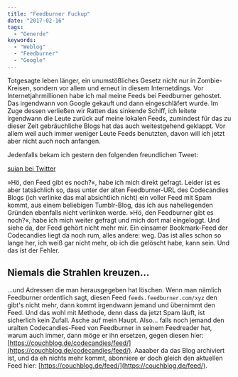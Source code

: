 ```yaml
---
title: "Feedburner Fuckup"
date: "2017-02-16"
tags:
  - "Generde"
keywords:
  - "Weblog"
  - "Feedburner"
  - "Google"
---
```


Totgesagte leben länger, ein unumstößliches Gesetz nicht nur in Zombie-Kreisen, sondern vor allem und erneut in diesem Internetdings. Vor Internetjahrmillionen habe ich mal meine Feeds bei Feedburner gehostet. Das irgendwann von Google gekauft und dann eingeschläfert wurde. Im Zuge dessen verließen wir Ratten das sinkende Schiff, ich leitete irgendwann die Leute zurück auf meine lokalen Feeds, zumindest für das zu dieser Zeit gebräuchliche Blogs hat das auch weitestgehend geklappt. Vor allem weil auch immer weniger Leute Feeds benutzten, davon will ich jetzt aber nicht auch noch anfangen.

Jedenfalls bekam ich gestern den folgenden freundlichen Tweet:

<a href="https://twitter.com/sujan/status/831919930794729476">sujan bei Twitter</a>

»Hö, den Feed gibt es noch?«, habe ich mich direkt gefragt. Leider ist es aber tatsächlich so, dass unter der alten Feedburner-URL des Codecandies Blogs (ich verlinke das mal absichtlich nicht) ein voller Feed mit Spam kommt, aus einem beliebigen Tumblr-Blog, das ich aus naheliegenden Gründen ebenfalls nicht verlinken werde. »Hö, den Feedburner gibt es noch?«, habe ich mich weiter gefragt und mich dort mal eingeloggt. Und siehe da, der Feed gehört nicht mehr mir. Ein einsamer Bookmark-Feed der Codecandies liegt da noch rum, alles andere: weg. Das ist alles schon so lange her, ich weiß gar nicht mehr, ob ich die gelöscht habe, kann sein. Und das ist der Fehler.

## Niemals die Strahlen kreuzen…

…und Adressen die man herausgegeben hat löschen. Wenn man nämlich Feedburner ordentlich sagt, diesen Feed `feeds.feedburner.com/xyz` den gibt's nicht mehr, dann kommt irgendwann jemand und übernimmt den Feed. Und das wohl mit Methode, denn dass da jetzt Spam läuft, ist sicherlich kein Zufall. Asche auf mein Haupt. Also… falls noch jemand den uralten Codecandies-Feed von Feedburner in seinem Feedreader hat, warum auch immer, dann möge er ihn ersetzen, gegen diesen hier: [https://couchblog.de/codecandies/feed/](https://couchblog.de/codecandies/feed/). Aaaaber da das Blog archiviert ist, und da eh nichts mehr kommt, abonniere er doch gleich den aktuellen Feed hier: [https://couchblog.de/feed/](https://couchblog.de/feed/).

